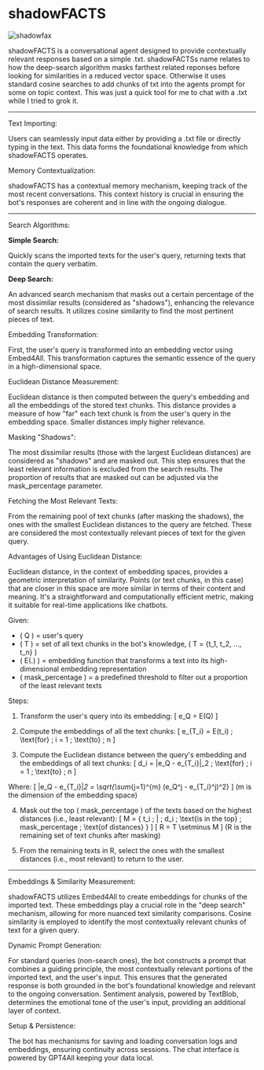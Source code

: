 # shadowFACTS
![shadowfax](https://github.com/EveryOneIsGross/shadowFACTS/assets/23621140/b1a42b05-b7f5-4cec-8c9f-db820aaaa13b)

shadowFACTS is a conversational agent designed to provide contextually relevant responses based on a simple .txt. shadowFACTSs name relates to how the deep-search algorithm masks farthest related reponses before looking for similarities in a reduced vector space. Otherwise it uses standard cosine searches to add chunks of txt into the agents prompt for some on topic context. This was just a quick tool for me to chat with a .txt while I tried to grok it.

---

Text Importing:

Users can seamlessly input data either by providing a .txt file or directly typing in the text. This data forms the foundational knowledge from which shadowFACTS operates.

Memory Contextualization:

shadowFACTS has a contextual memory mechanism, keeping track of the most recent conversations. This context history is crucial in ensuring the bot's responses are coherent and in line with the ongoing dialogue.

---

Search Algorithms:

**Simple Search:**

Quickly scans the imported texts for the user's query, returning texts that contain the query verbatim. 

**Deep Search:**

An advanced search mechanism that masks out a certain percentage of the most dissimilar results (considered as "shadows"), enhancing the relevance of search results. It utilizes cosine similarity to find the most pertinent pieces of text.

Embedding Transformation:

First, the user's query is transformed into an embedding vector using Embed4All. This transformation captures the semantic essence of the query in a high-dimensional space.

Euclidean Distance Measurement:

Euclidean distance is then computed between the query's embedding and all the embeddings of the stored text chunks.
This distance provides a measure of how "far" each text chunk is from the user's query in the embedding space. Smaller distances imply higher relevance.

Masking "Shadows":

The most dissimilar results (those with the largest Euclidean distances) are considered as "shadows" and are masked out. This step ensures that the least relevant information is excluded from the search results. The proportion of results that are masked out can be adjusted via the mask_percentage parameter.

Fetching the Most Relevant Texts:

From the remaining pool of text chunks (after masking the shadows), the ones with the smallest Euclidean distances to the query are fetched. These are considered the most contextually relevant pieces of text for the given query.

Advantages of Using Euclidean Distance:

Euclidean distance, in the context of embedding spaces, provides a geometric interpretation of similarity. Points (or text chunks, in this case) that are closer in this space are more similar in terms of their content and meaning.
It's a straightforward and computationally efficient metric, making it suitable for real-time applications like chatbots.

Given:
- \( Q \) = user's query
- \( T \) = set of all text chunks in the bot's knowledge, \( T = \{t_1, t_2, ..., t_n\} \)
- \( E(.) \) = embedding function that transforms a text into its high-dimensional embedding representation
- \( mask\_percentage \) = a predefined threshold to filter out a proportion of the least relevant texts

Steps:

1. Transform the user's query into its embedding:
\[ e_Q = E(Q) \]

2. Compute the embeddings of all the text chunks:
\[ e_{T_i} = E(t_i) \; \text{for} \; i = 1 \; \text{to} \; n \]

3. Compute the Euclidean distance between the query's embedding and the embeddings of all text chunks:
\[ d_i = \|e_Q - e_{T_i}\|_2 \; \text{for} \; i = 1 \; \text{to} \; n \]

Where:
\[ \|e_Q - e_{T_i}\|_2 = \sqrt{\sum_{j=1}^{m} (e_Q^j - e_{T_i}^j)^2} \]
(m is the dimension of the embedding space)

4. Mask out the top \( mask\_percentage \) of the texts based on the highest distances (i.e., least relevant):
\[ M = \{ t_i \; | \; d_i \; \text{is in the top} \; mask\_percentage \; \text{of distances} \} \]
\[ R = T \setminus M \] (R is the remaining set of text chunks after masking)

5. From the remaining texts in R, select the ones with the smallest distances (i.e., most relevant) to return to the user.

---

Embeddings & Similarity Measurement:

shadowFACTS utilizes Embed4All to create embeddings for chunks of the imported text. These embeddings play a crucial role in the "deep search" mechanism, allowing for more nuanced text similarity comparisons. Cosine similarity is employed to identify the most contextually relevant chunks of text for a given query.

Dynamic Prompt Generation:

For standard queries (non-search ones), the bot constructs a prompt that combines a guiding principle, the most contextually relevant portions of the imported text, and the user's input. This ensures that the generated response is both grounded in the bot's foundational knowledge and relevant to the ongoing conversation. Sentiment analysis, powered by TextBlob, determines the emotional tone of the user's input, providing an additional layer of context.

Setup & Persistence:

The bot has mechanisms for saving and loading conversation logs and embeddings, ensuring continuity across sessions.
The chat interface is powered by GPT4All keeping your data local.
